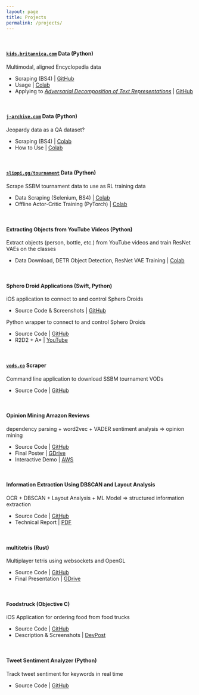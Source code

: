 ```yaml
---
layout: page
title: Projects
permalink: /projects/
---
```


<br>

#### **[``kids.britannica.com``](https://kids.britannica.com) Data (Python)**

Multimodal, aligned Encyclopedia data

  * Scraping (BS4) \| [GitHub](https://github.com/josephcappadona/kids_britannica/tree/dev/kids_britannica)
  * Usage \| [Colab](https://colab.research.google.com/drive/1r1xf4Xnk2Vej_l6GxiqFkxg89YFBqYQY)
  * Applying to [*Adversarial Decomposition of Text Representations*](https://arxiv.org/abs/1808.09042) \| [GitHub](https://github.com/josephcappadona/adversarial_decomposition)

<br>
  
#### **[``j-archive.com``](https://j-archive.com) Data (Python)**

Jeopardy data as a QA dataset?
  * Scraping (BS4) \| [Colab](https://colab.research.google.com/drive/1Md2zFZivl3QgXmuUNMjIT2mDLgB158gY)
  * How to Use \| [Colab](https://colab.research.google.com/drive/1X99ypJ3E_6jrc76I5DnMKrjgkmezEGvv)

<br>

#### **[``slippi.gg/tournament``](https://slippi.gg/tournaments) Data (Python)**

Scrape SSBM tournament data to use as RL training data
  * Data Scraping (Selenium, BS4) \| [Colab](https://colab.research.google.com/drive/1Os4pK85UWkOmBO-7Mwq6cF9geWYEglSZ)
  * Offline Actor-Critic Training (PyTorch) \| [Colab](https://colab.research.google.com/drive/1cOEV2DYb86r2oujalaSt-c68CpnzHRjZ)

<br>

#### **Extracting Objects from YouTube Videos (Python)**

Extract objects (person, bottle, etc.) from YouTube videos and train ResNet VAEs on the classes
  * Data Download, DETR Object Detection, ResNet VAE Training \| [Colab](https://github.com/josephcappadona/machine-learning-notebooks/blob/main/vision/%5BPyTorch%5D%20YouTube%20ResNetVAE.ipynb)

<br>
  
#### **Sphero Droid Applications (Swift, Python)**

iOS application to connect to and control Sphero Droids
  * Source Code & Screenshots \| [GitHub](https://github.com/josephcappadona/sphero-r2d2-iOS)
  
Python wrapper to connect to and control Sphero Droids
  * Source Code \| [GitHub](https://github.com/josephcappadona/sphero-project)
  * R2D2 + A* \| [YouTube](https://www.youtube.com/watch?v=qjIhtkhbPT8)

<br>

#### **[``vods.co``](https://vods.co) Scraper**

Command line application to download SSBM tournament VODs
  * Source Code \| [GitHub](https://github.com/josephcappadona/vods-scraper)

<br>

#### **Opinion Mining Amazon Reviews**

dependency parsing + word2vec + VADER sentiment analysis => opinion mining 
  * Source Code \| [GitHub](https://github.com/josephcappadona/opinion-mining-amazon-reviews)
  * Final Poster \| [GDrive](https://drive.google.com/file/d/1CqQFCXgYBRaFOQQS3yTzbhTql5uwcVkO/)
  * Interactive Demo \| [AWS](http://cis401-frontend.s3-website-us-east-1.amazonaws.com/)

<br>

#### **Information Extraction Using DBSCAN and Layout Analysis**
OCR + DBSCAN + Layout Analysis + ML Model => structured information extraction
  * Source Code \| [GitHub](https://github.com/josephcappadona/cis520-final-project/blob/master)
  * Technical Report \| [PDF](https://github.com/josephcappadona/cis520-final-project/blob/master/submission/final-paper.pdf)

<br>

#### **multitetris (Rust)**

Multiplayer tetris using websockets and OpenGL
  * Source Code \| [GitHub](https://github.com/josephcappadona/multitetris)
  * Final Presentation \| [GDrive](https://docs.google.com/presentation/d/1XXDWQEsQC_ybpI_j3CtzlZwtevSpchEtIelRVSSNbDE)

<br>

#### **Foodstruck (Objective C)**

iOS Application for ordering food from food trucks
  * Source Code \| [GitHub](https://github.com/cerenali/Foodstruck)
  * Description & Screenshots \| [DevPost](https://devpost.com/software/foodstruck)
 
<br>
  
#### **Tweet Sentiment Analyzer (Python)**

Track tweet sentiment for keywords in real time
* Source Code \| [GitHub](https://github.com/ryin1/twitter-sentiment)

